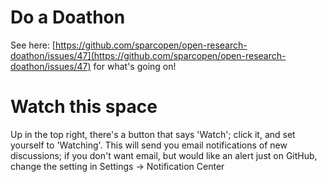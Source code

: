 # Do a Doathon

See here: [https://github.com/sparcopen/open-research-doathon/issues/47](https://github.com/sparcopen/open-research-doathon/issues/47) for what's going on!

# Watch this space

Up in the top right, there's a button that says 'Watch'; click it, and set yourself to 'Watching'. This will send you email notifications of new discussions; if you don't want email, but would like an alert just on GitHub, change the setting in Settings -> Notification Center
